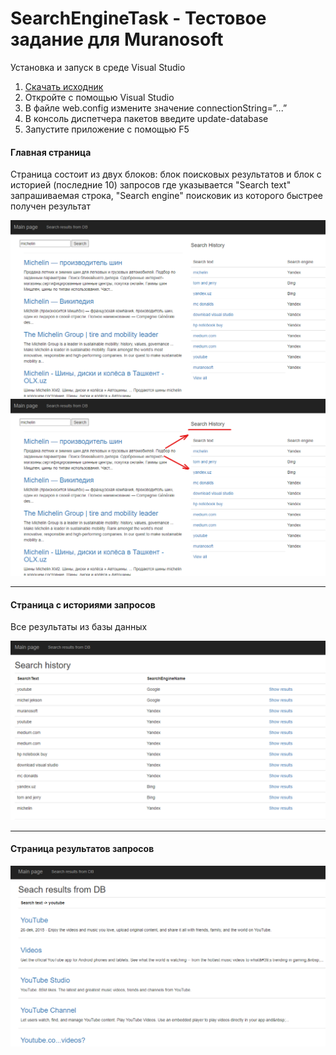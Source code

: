 # SearchEngineTask - Тестовое задание для Muranosoft

Установка и запуск в среде Visual Studio

1. <a href="https://github.com/umarabdurahmon/SearchEngineTask.git">Скачать исходник </a>
2. Откройте с помощью Visual Studio
3. В файле web.config измените значение connectionString=”...” 
4. В консоль диспетчера пакетов введите update-database
5. Запустите приложение с помощью F5

<h4>Главная страница</h4>
<p>Страница состоит из двух блоков: блок поисковых результатов и блок с историей (последние 10) запросов где указывается "Search text" запрашиваемая строка, "Search engine" поисковик из которого быстрее получен результат</p>

<img src="https://github.com/umarabdurahmon/SearchEngineTask/blob/master/SearchEngineTask/Images/search%20page.png?raw=true" />
<img src="https://github.com/umarabdurahmon/SearchEngineTask/blob/master/SearchEngineTask/Images/search%20history.png?raw=true" />

<hr/>
<h4>Страница с историями запросов</h4>
<p>Все результаты из базы данных</p>
<img src="https://github.com/umarabdurahmon/SearchEngineTask/blob/master/SearchEngineTask/Images/search%20history2.png?raw=true" />

<hr/>
<h4>Страница результатов запросов</h4>
<img src="https://github.com/umarabdurahmon/SearchEngineTask/blob/master/SearchEngineTask/Images/search%20results.png?raw=true" />
